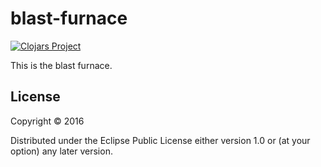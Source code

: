 # blast-furnace

[![Clojars Project](https://img.shields.io/clojars/v/blast-furnace.svg)](https://clojars.org/blast-furnace)

This is the blast furnace.

## License

Copyright © 2016

Distributed under the Eclipse Public License either version 1.0 or (at
your option) any later version.
